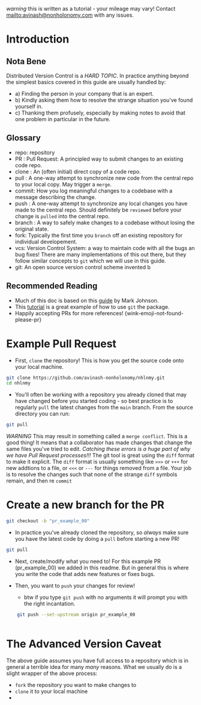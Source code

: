 _warning_ this is written as a tutorial - your mileage may vary! Contact [mailto:avinash@nonholonomy.com](avinash) with any issues. 

# Introduction

## Nota Bene

Distributed Version Control is a *HARD TOPIC*. In practice anything beyond the simplest basics covered in this guide are usually handled by:
  - a) Finding the person in your company that is an expert.
  - b) Kindly asking them how to resolve the strange situation you've found yourself in.
  - c) Thanking them profusely, especially by making notes to avoid that one problem in particular in the future.

## Glossary
- repo: repository
- PR : Pull Request: A principled way to submit changes to an existing code repo.
- clone : An (often initial) direct copy of a code repo.
- pull : A one-way attempt to synchronize new code from the central repo to your local copy. May trigger a `merge`.
- commit: How you log meaningful changes to a codebase with a message describing the change. 
- push : A one-way attempt to synchronize any local changes you have made to the central repo. Should definitely be `reviewed` before your change is `pulled` into the central repo.
- branch : A way to safely make changes to a codebase without losing the original state. 
- fork: Typically the first time you `branch` off an existing repository for individual developement.
- vcs: Version Control System: a way to maintain code with all the bugs an bug fixes! There are many implementations of this out there, but they follow similar concepts to `git` which we will use in this guide.
- git: An open source version control scheme invented b

## Recommended Reading
- Much of this doc is based on this [guide](http://oss-watch.ac.uk/resources/pullrequest) by Mark Johnson.
- This [tutorial](https://git-scm.com/docs/gittutorial) is a great example of how to use `git` the package.
- Happily accepting PRs for more references! {wink-emoji-not-found-please-pr}



# Example Pull Request

- First, `clone` the repository! This is how you get the source code onto your local machine.

```bash
git clone https://github.com/avinash-nonholonomy/nhlnmy.git
cd nhlnmy
```

- You'll often be working with a repository you already cloned that may have changed before you started coding - so best practice is to  regularly `pull` the latest changes from the `main` branch. From the source directory you can run: 

```bash
git pull
```

_WARNING_ This may result in something called a `merge conflict`. This is a good thing! It means that a collaborator has made changes that change the same files you've tried to edit. *Catching these errors is a huge part of why we have Pull Request processes!!!* The git tool is great using the `diff` format to make it explicit. The `diff` format is usually something like `>>>` or `+++` for new addtions to a file, or `<<<` or `---` for things removed from a file. Your job is to resolve the changes such that none of the strange `diff` symbols remain, and then re `commit` 



# Create a new branch for the PR
```bash
git checkout -b "pr_example_00"

```

- In practice you've already cloned the repository, so *always* make sure you have the latest code by doing a `pull` before starting a new PR!

```bash
git pull
```

- Next, create/modify what you need to! For this example PR (pr_example_00) we added in this readme. But in general this is where you write the code that adds new features or fixes bugs.

- Then, you want to `push` your changes for review!
  - btw if you type `git push` with no arguments it will prompt you with the right incantation.

```bash
    git push --set-upstream origin pr_example_00



```

# The Advanced Version Caveat
The above guide assumes you have full access to a repository which is in general a terrible idea for many *many* reasons. What we usually do is a slight wrapper of the above process:

- `fork` the repository you want to make changes to
- `clone` it to your local machine
- 




